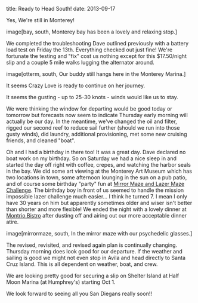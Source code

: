 title: Ready to Head South!
date: 2013-09-17

Yes, We're still in Monterey!  

image[bay, south, Monterey bay has been a lovely and relaxing stop.]

We completed the troubleshooting Dave outlined previously with 
a battery load test on Friday the 13th.  Everything checked out just fine!  We're fortunate 
the testing and "fix" cost us nothing except for this $17.50/night slip and a couple 5 mile 
walks lugging the alternator around.

image[otterm, south, Our buddy still hangs here in the Monterey Marina.]

It seems Crazy Love is ready to continue on her journey. 

It seems the gusting - up to 25-30 knots - winds would like us to stay.  

We were thinking the window for departing would be good today or tomorrow but forecasts now 
seem to indicate Thursday early morning will actually be our day.  In the meantime,
we've changed the oil and filter, rigged our second reef to reduce sail further (should we run
into those gusty winds), did laundry, additional provisioning, met some new cruising friends, and cleaned "boat".

Oh and I had a birthday in there too! It was a great day.  Dave declared no boat work on my birthday.
So on Saturday we had a nice sleep in and started the day off right with coffee, crepes, and watching
the harbor seals in the bay.  We did some art viewing at the Monterey Art Museum which has 
two locations in town, some afternoon lounging in the sun on a pub patio, and of course
some birthday "party" fun at 
[Mirror Maze and Lazer Maze Challenge](http://www.montereymirrormaze.com/).  The birthday boy in front
of us seemed to handle the mission impossible lazer challenge much easier... I think he turned
7. I mean I only have 30 years on him but apparently sometimes older and wiser isn't better
than shorter and more flexible!  We ended the night with a lovely dinner at [Montrio Bistro](http://www.montrio.com/) after
dusting off and airing out our more acceptable dinner atire.

image[mirrormaze, south, In the mirror maze with our psychedelic glasses.]


The revised, revisited, and revised again plan is continually changing.  Thursday morning 
does look good for our departure.  If the weather and sailing is good we might not even stop
in Avila and head directly to Santa Cruz Island.  This is all dependent on weather, boat, 
and crew. 

We are looking pretty good for securing a slip on Shelter Island at Half Moon Marina (at Humphrey's) starting Oct 1.  

We look forward to seeing all you San Diegans really soon!!





